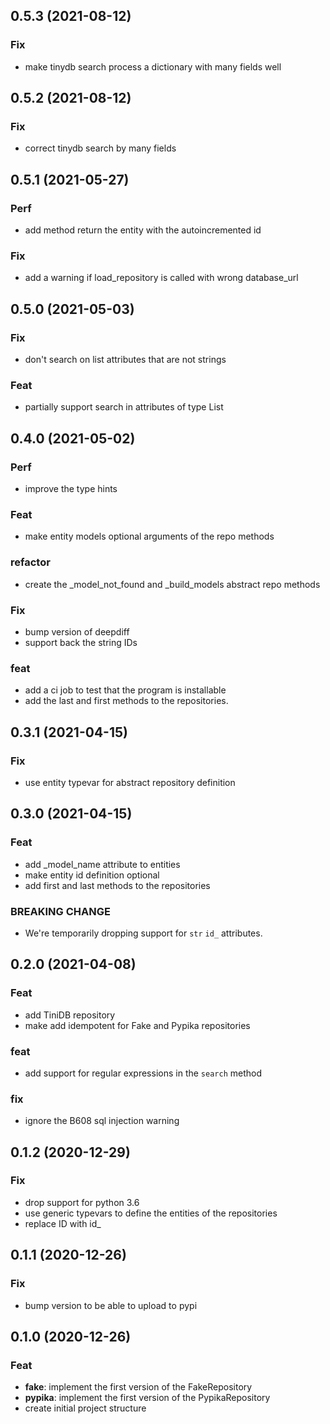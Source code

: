 ## 0.5.3 (2021-08-12)

### Fix

- make tinydb search process a dictionary with many fields well

## 0.5.2 (2021-08-12)

### Fix

- correct tinydb search by many fields

## 0.5.1 (2021-05-27)

### Perf

- add method return the entity with the autoincremented id

### Fix

- add a warning if load_repository is called with wrong database_url

## 0.5.0 (2021-05-03)

### Fix

- don't search on list attributes that are not strings

### Feat

- partially support search in attributes of type List

## 0.4.0 (2021-05-02)

### Perf

- improve the type hints

### Feat

- make entity models optional arguments of the repo methods

### refactor

- create the _model_not_found and _build_models abstract repo methods

### Fix

- bump version of deepdiff
- support back the string IDs

### feat

- add a ci job to test that the program is installable
- add the last and first methods to the repositories.

## 0.3.1 (2021-04-15)

### Fix

- use entity typevar for abstract repository definition

## 0.3.0 (2021-04-15)

### Feat

- add _model_name attribute to entities
- make entity id definition optional
- add first and last methods to the repositories

### BREAKING CHANGE

- We're temporarily dropping support for `str` `id_` attributes.

## 0.2.0 (2021-04-08)

### Feat

- add TiniDB repository
- make add idempotent for Fake and Pypika repositories

### feat

- add support for regular expressions in the `search` method

### fix

- ignore the B608 sql injection warning

## 0.1.2 (2020-12-29)

### Fix

- drop support for python 3.6
- use generic typevars to define the entities of the repositories
- replace ID with id_

## 0.1.1 (2020-12-26)

### Fix

- bump version to be able to upload to pypi

## 0.1.0 (2020-12-26)

### Feat

- **fake**: implement the first version of the FakeRepository
- **pypika**: implement the first version of the PypikaRepository
- create initial project structure
